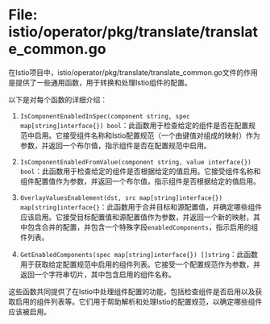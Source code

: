 # File: istio/operator/pkg/translate/translate_common.go

在Istio项目中，istio/operator/pkg/translate/translate_common.go文件的作用是提供了一些通用函数，用于转换和处理Istio组件的配置。

以下是对每个函数的详细介绍：

1. `IsComponentEnabledInSpec(component string, spec map[string]interface{}) bool`：此函数用于检查给定的组件是否在配置规范中启用。它接受组件名称和Istio配置规范（一个由键值对组成的映射）作为参数，并返回一个布尔值，指示组件是否在配置规范中启用。

2. `IsComponentEnabledFromValue(component string, value interface{}) bool`：此函数用于检查给定的组件是否根据给定的值启用。它接受组件名称和组件配置值作为参数，并返回一个布尔值，指示组件是否根据给定的值启用。

3. `OverlayValuesEnablement(dst, src map[string]interface{}) map[string]interface{}`：此函数用于合并目标和源配置值，并确定哪些组件应该启用。它接受目标配置值和源配置值作为参数，并返回一个新的映射，其中包含合并的配置，并包含一个特殊字段`enabledComponents`，指示启用的组件列表。

4. `GetEnabledComponents(spec map[string]interface{}) []string`：此函数用于获取给定配置规范中启用的组件列表。它接受一个配置规范作为参数，并返回一个字符串切片，其中包含启用的组件名称。

这些函数共同提供了在Istio中处理组件配置的功能，包括检查组件是否启用以及获取启用的组件列表等。它们用于帮助解析和处理Istio的配置规范，以确定哪些组件应该被启用。

